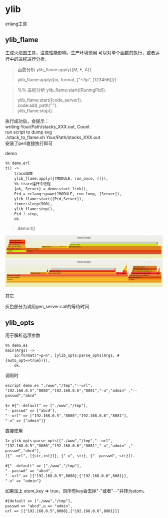 # ylib
erlang工具

ylib_flame
----
生成火焰图工具，注意性能影响，生产环境慎用
可以对单个函数的执行，或者运行中的进程进行分析，


> 函数分析 ylib_flame:apply({M, F, A}).  
> 
> ylib_flame:apply({io, format, ["~3p", [123456]]})  
>

> %% 进程分析 ylib_flame:start([RuningPid]).  
> 
> ylib_flame:start([code_server]).  
> code:add_path(".").  
> ylib_flame:stop().
>

执行成功后，会提示：  
writing:Your/Path/stacks_XXX.out, Count  
run script to dump svg  
./stack_to_flame.sh  Your/Path/stacks_XXX.out  
安装了perl直接执行即可

demo

    %% demo.erl
    t() ->
        trace函数
        ylib_flame:apply({?MODULE, run_once, []}),
        %% trace运行中进程
        {ok, Server} = demo:start_link(),
        Pid = erlang:spawn(?MODULE, run_loop, [Server]),
        ylib_flame:start([Pid,Server]),
        timer:sleep(500),
        ylib_flame:stop(),
        Pid ! stop,
        ok.

> demo:t()
> 
![demo](flame_stacks_2023_09_04_15_09_03.1.svg)
![demo](flame_stacks_2023_09_04_15_09_03.svg)

其它

灰色部分为调用gen_server:call的等待时间

ylib_opts
----
用于解析选项参数

    %% demo.es  
    main(Args) ->  
        io:format("~p~n", [ylib_opts:parse_opts(Args, #{auto_opt=>true})]),  
        ok.
调用时  

    escript demo.es "./www","/tmp","--url", "192.168.0.5","8080","192.168.0.6","8081","-u","admin" ,"--passwd","abcd"   

    $> #{"--default" => ["./www","/tmp"],
    "--passwd" => ["abcd"],
    "--url" => ["192.168.0.5","8080","192.168.0.6","8081"],
    "-u" => ["admin"]}

直接使用

    1> ylib_opts:parse_opts(["./www","/tmp","--url", "192.168.0.5","8080","192.168.0.6","8081","-u","admin" ,"--passwd","abcd"],
    [{"--url", [{str,int}]}, {"-u", str}, {"--passwd", str}]).

    #{"--default" => ["./www","/tmp"],
    "--passwd" => "abcd",
    "--url" => [{"192.168.0.5",8080},{"192.168.0.6",8081}],
    "-u" => "admin"}

如果加上 atom_key => true，则所有key会去掉"-"或者"--"并转为atom。  

    #{default => ["./www","/tmp"],
    passwd => "abcd",u => "admin",
    url => [{"192.168.0.5",8080},{"192.168.0.6",8081}]}



